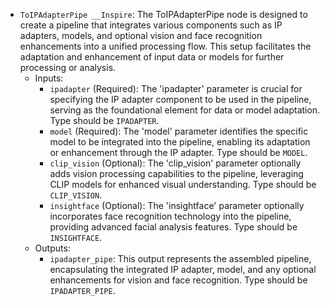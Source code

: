 - `ToIPAdapterPipe __Inspire`: The ToIPAdapterPipe node is designed to create a pipeline that integrates various components such as IP adapters, models, and optional vision and face recognition enhancements into a unified processing flow. This setup facilitates the adaptation and enhancement of input data or models for further processing or analysis.
    - Inputs:
        - `ipadapter` (Required): The 'ipadapter' parameter is crucial for specifying the IP adapter component to be used in the pipeline, serving as the foundational element for data or model adaptation. Type should be `IPADAPTER`.
        - `model` (Required): The 'model' parameter identifies the specific model to be integrated into the pipeline, enabling its adaptation or enhancement through the IP adapter. Type should be `MODEL`.
        - `clip_vision` (Optional): The 'clip_vision' parameter optionally adds vision processing capabilities to the pipeline, leveraging CLIP models for enhanced visual understanding. Type should be `CLIP_VISION`.
        - `insightface` (Optional): The 'insightface' parameter optionally incorporates face recognition technology into the pipeline, providing advanced facial analysis features. Type should be `INSIGHTFACE`.
    - Outputs:
        - `ipadapter_pipe`: This output represents the assembled pipeline, encapsulating the integrated IP adapter, model, and any optional enhancements for vision and face recognition. Type should be `IPADAPTER_PIPE`.
